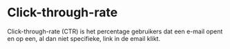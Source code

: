 # Click-through-rate

Click-through-rate (CTR) is het percentage gebruikers dat een e-mail
opent en op een, al dan niet specifieke, link in de email klikt.

